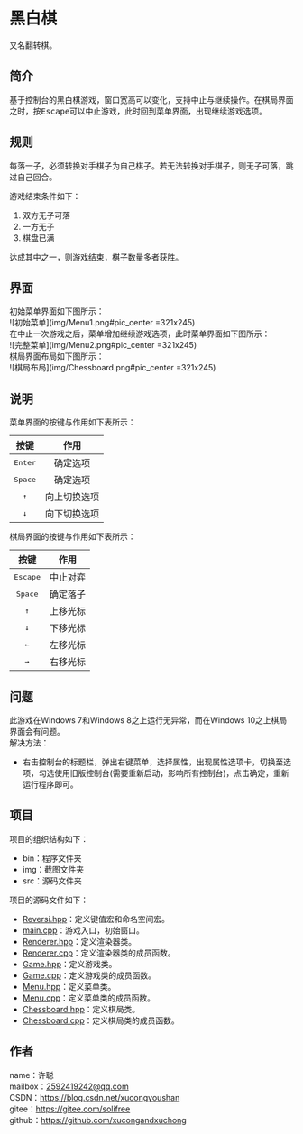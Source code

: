 <style>
table {
	margin: auto;
}
</style>

# 黑白棋
又名翻转棋。

## 简介
基于控制台的黑白棋游戏，窗口宽高可以变化，支持中止与继续操作。在棋局界面之时，按<kbd>Escape</kbd>可以中止游戏，此时回到菜单界面，出现继续游戏选项。

## 规则
每落一子，必须转换对手棋子为自己棋子。若无法转换对手棋子，则无子可落，跳过自己回合。

游戏结束条件如下：
1. 双方无子可落
2. 一方无子
3. 棋盘已满

达成其中之一，则游戏结束，棋子数量多者获胜。

## 界面
初始菜单界面如下图所示：  
![初始菜单](img/Menu1.png#pic_center =321x245)  
在中止一次游戏之后，菜单增加继续游戏选项，此时菜单界面如下图所示：  
![完整菜单](img/Menu2.png#pic_center =321x245)  
棋局界面布局如下图所示：  
![棋局布局](img/Chessboard.png#pic_center =321x245)

## 说明
菜单界面的按键与作用如下表所示：

按键|作用
:-:|:-:
<kbd>Enter</kbd>|确定选项
<kbd>Space</kbd>|确定选项
<kbd>↑</kbd>|向上切换选项
<kbd>↓</kbd>|向下切换选项

棋局界面的按键与作用如下表所示：

按键|作用
:-:|:-:
<kbd>Escape</kbd>|中止对弈
<kbd>Space</kbd>|确定落子
<kbd>↑</kbd>|上移光标
<kbd>↓</kbd>|下移光标
<kbd>←</kbd>|左移光标
<kbd>→</kbd>|右移光标

## 问题
此游戏在Windows 7和Windows 8之上运行无异常，而在Windows 10之上棋局界面会有问题。  
解决方法：
* 右击控制台的标题栏，弹出右键菜单，选择属性，出现属性选项卡，切换至选项，勾选使用旧版控制台(需要重新启动，影响所有控制台)，点击确定，重新运行程序即可。

## 项目
项目的组织结构如下：
* bin：程序文件夹
* img：截图文件夹
* src：源码文件夹

项目的源码文件如下：
* [Reversi.hpp](src/Reversi.hpp)：定义键值宏和命名空间宏。
* [main.cpp](src/main.cpp)：游戏入口，初始窗口。
* [Renderer.hpp](src/Renderer.hpp)：定义渲染器类。
* [Renderer.cpp](src/Renderer.cpp)：定义渲染器类的成员函数。
* [Game.hpp](src/Game.hpp)：定义游戏类。
* [Game.cpp](src/Game.cpp)：定义游戏类的成员函数。
* [Menu.hpp](src/Menu.hpp)：定义菜单类。
* [Menu.cpp](src/Menu.cpp)：定义菜单类的成员函数。
* [Chessboard.hpp](src/Chessboard.hpp)：定义棋局类。
* [Chessboard.cpp](src/Chessboard.cpp)：定义棋局类的成员函数。

## 作者
name：许聪  
mailbox：2592419242@qq.com  
CSDN：https://blog.csdn.net/xucongyoushan  
gitee：https://gitee.com/solifree  
github：https://github.com/xucongandxuchong
